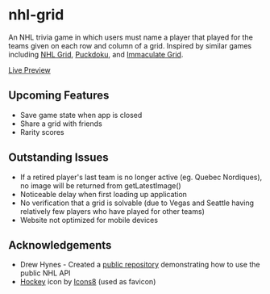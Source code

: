 # nhl-grid

An NHL trivia game in which users must name a player that played for the teams given on each row and column of a grid. Inspired by similar games including [NHL Grid](https://www.nhlgrid.com/), [Puckdoku](https://www.puckdoku.com/), and [Immaculate Grid](https://www.immaculategrid.com/hockey).

[Live Preview](https://nhlgrid.netlify.app)

## Upcoming Features

- Save game state when app is closed
- Share a grid with friends
- Rarity scores

## Outstanding Issues

- If a retired player's last team is no longer active (eg. Quebec Nordiques), no image will be returned from getLatestImage()
- Noticeable delay when first loading up application
- No verification that a grid is solvable (due to Vegas and Seattle having relatively few players who have played for other teams)
- Website not optimized for mobile devices

## Acknowledgements

- Drew Hynes - Created a [public repository](https://gitlab.com/dword4/nhlapi) demonstrating how to use the public NHL API
- <a target="_blank" href="https://icons8.com/icon/VsWqVLtsYbu2/hockey">Hockey</a> icon by <a target="_blank" href="https://icons8.com">Icons8</a> (used as favicon)
